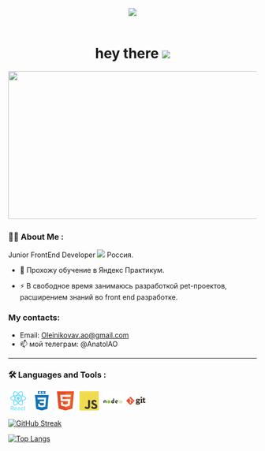 <div id="header" align="center">
  <img src="https://media.giphy.com/media/2IudUHdI075HL02Pkk/giphy.gif" width="100px"/>
</div>
<div id="badges" align="center">
 <img src="https://komarev.com/ghpvc/?username=AnatolOV&style=flat-square&color=blue" alt="" />
  <h1>
  hey there
  <img src="https://media.giphy.com/media/hvRJCLFzcasrR4ia7z/giphy.gif" width="30px"/>
</h1>
</div>
<div align="center">
  <img src="https://media.giphy.com/media/f3iwJFOVOwuy7K6FFw/giphy.gif" width="600" height="300"/>
</div>

### :man_technologist: About Me :
Junior FrontEnd Developer <img src="https://media.giphy.com/media/WUlplcMpOCEmTGBtBW/giphy.gif" width="30"> Россия.
- :telescope: Прохожу обучение в Яндекс Практикум.

- :zap: В свободное время занимаюсь разработкой pet-проектов, расширением знаний во front end  разработке.


### My contacts:
- Email: Oleinikovav.ao@gmail.com
- :mailbox: мой телеграм: @AnatolAO

---

### :hammer_and_wrench: Languages and Tools :
<div>
  <img src="https://github.com/devicons/devicon/blob/master/icons/react/react-original-wordmark.svg" title="React" alt="React" width="40" height="40"/>&nbsp;
  <img src="https://github.com/devicons/devicon/blob/master/icons/css3/css3-plain-wordmark.svg"  title="CSS3" alt="CSS" width="40" height="40"/>&nbsp;
  <img src="https://github.com/devicons/devicon/blob/master/icons/html5/html5-original.svg" title="HTML5" alt="HTML" width="40" height="40"/>&nbsp;
  <img src="https://github.com/devicons/devicon/blob/master/icons/javascript/javascript-original.svg" title="JavaScript" alt="JavaScript" width="40" height="40"/>&nbsp;
  <img src="https://github.com/devicons/devicon/blob/master/icons/nodejs/nodejs-original-wordmark.svg" title="NodeJS" alt="NodeJS" width="40" height="40"/>&nbsp;
  <img src="https://github.com/devicons/devicon/blob/master/icons/git/git-original-wordmark.svg" title="Git" **alt="Git" width="40" height="40"/>
</div>


[![GitHub Streak](http://github-readme-streak-stats.herokuapp.com?user=AnatolOV&theme=dark&background=000000)](https://git.io/streak-stats)

[![Top Langs](https://github-readme-stats.vercel.app/api/top-langs/?username=AnatolOV&layout=compact&theme=vision-friendly-dark)](https://github.com/anuraghazra/github-readme-stats)
